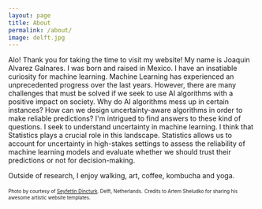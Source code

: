 ```yaml
---
layout: page
title: About
permalink: /about/
image: delft.jpg
---
```



Alo! Thank you for taking the time to visit my website! My name is Joaquin Alvarez Galnares. I was born and raised in Mexico. I have an insatiable curiosity for machine learning. Machine Learning has experienced an unprecedented progress over the last years. However, there are many challenges that must be solved if we seek to use AI algorithms with a positive impact on society. Why do AI algorithms mess up in certain instances? How can we design uncertainty-aware algorithms in order to make reliable predictions? I'm intrigued to find answers to these kind of questions. I seek to understand uncertainty in machine learning. I think that Statistics plays a crucial role in this landscape. Statistics allows us to account for uncertainty in high-stakes settings to assess the reliability of machine learning models and evaluate  whether we should trust their predictions or not for decision-making.

Outside of research, I enjoy walking, art, coffee, kombucha and yoga.




<sub><sup>Photo by courtesy of  [Seyfettin Dincturk](https://unsplash.com/@dincturk). Delft, Netherlands.</sup></sub>
<sub><sup>Credits to Artem Sheludko for sharing his awesome artistic website templates.</sup></sub>
<!---  By courtesy of https://unsplash.com/@mariuschristensen, Marius Christensen. -->

